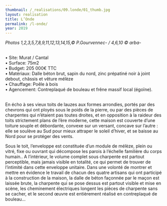 ```yaml
---
thumbnail: /_realisations/09.londe/01_thumb.jpg
layout: realisation
title: L’Onde
permalink: /l-onde/
year: 2019 
---
```


<i>Photos 1,2,3,5,7,8,9,11,12,13,14,15,© P.Gourvennec- / 4,6,10 © arba- </i>

<br>&bull; Site: Murat / Cantal
<br>&bull; Surface: 75m2
<br>&bull; Budget: 205 000€ TTC
<br>&bull; Matériaux: Dalle béton brut, sapin du nord, zinc prépatiné noir à joint debout, châssis et vêture mélèze
<br>&bull; Chauffage: Poêle à bois
<br>&bull; Agencement: Contreplaqué de bouleau et frêne massif local (égoïne).

<br> En écho à ses vieux toits de lauzes aux formes arrondies, portés par des chevrons qui ont ployés sous le poids de la pierre, ou par des pièces de charpentes qui n’étaient pas toutes droites, et en opposition à la raideur des toits strictement plans de l’ère moderne, cette maison est couverte d’une toiture souple et débordante, convexe sur un versant, concave sur l’autre : elle se soulève au Sud pour mieux attraper le soleil d’hiver, et se baisse au Nord pour se protéger des vents.

Sous le toit, l’enveloppe est constituée d’un module de mélèze, plein ou vitré, fixe ou ouvrant qui décompose les parois à l’échelle familière du corps humain..
A l’intérieur, le volume complet sous charpente est partout perceptible, mais jamais visible en totalité, ce qui permet de trouver de l’intimité dans cette enveloppe unitaire.
Dans une volonté de montrer et mettre en évidence le travail de chacun des quatre artisans qui ont participé à la construction de la maison, la dalle de béton façonnée par le maçon est laissée brute, la charpente qui se pose dessus est partout visible et mise en scène, les cheminement électriques longent les pièces de charpente sans se cacher, et le second œuvre est entièrement réalisé en contreplaqué de bouleau…